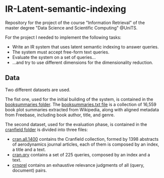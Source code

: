 # IR-Latent-semantic-indexing

Repository for the project of the course "Information Retrieval" of the master degree "Data Science and Scientific Computing" @UniTS.

For the project I needed to implement the following tasks:

- Write an IR system that uses latent semantic indexing to answer queries.
- The system must accept free-form text queries.
- Evaluate the system on a set of queries…
- …and try to use different dimensions for the dimensionality reduction.



## Data

Two different datasets are used.

The fist one, used for the initial building of the system, is contained in the [booksummaries folder](booksummaries). The [booksummaries.txt file](booksummaries/booksummaries.txt) is a collection of 16,559 book plot summaries extracted from Wikipedia, along with aligned metadata from Freebase, including book author, title, and genre.

The second dataset, used for the evaluation phase, is contained in the [cranfield folder](cranfield) is divided into three files:
- [cran.all.1400](cranfield/cran.all.1400) contains the Cranfield collection, formed by 1398 abstracts of aerodynamics journal articles, each of them is composed by an index, a title and a text.
- [cran.qry](cranfield/cran.qry) contains a set of 225 queries, composed by an index and a text.
- [crnqrel](cranfield/cranqrel) contains an exhaustive relevance judgments of all (query, document) pairs.